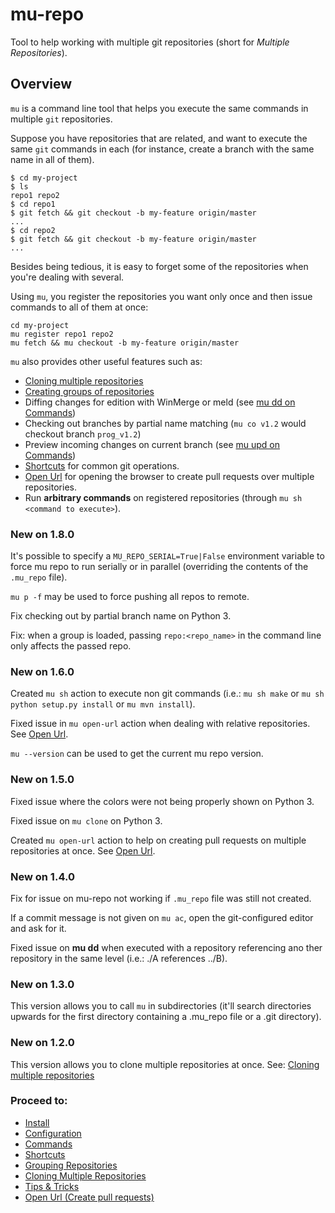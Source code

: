 mu-repo 
=========

Tool to help working with multiple git repositories
(short for *Multiple Repositories*).

Overview
--------

``mu`` is a command line tool that helps you execute the same commands in multiple ``git`` repositories.

Suppose you have repositories that are related, and want to execute the same ``git`` commands in each (for instance, create
a branch with the same name in all of them).


    $ cd my-project
    $ ls 
    repo1 repo2
    $ cd repo1
    $ git fetch && git checkout -b my-feature origin/master
    ...
    $ cd repo2
    $ git fetch && git checkout -b my-feature origin/master
    ...


Besides being tedious, it is easy to forget some of the repositories when you're dealing with several.

Using ``mu``, you register the repositories you want only once and then issue commands to all of them at once:

    cd my-project
    mu register repo1 repo2
    mu fetch && mu checkout -b my-feature origin/master


``mu`` also provides other useful features such as:

* [Cloning multiple repositories](cloning.md)
* [Creating groups of repositories](grouping.md)
* Diffing changes for edition with WinMerge or meld (see [mu dd on Commands](commands.md))
* Checking out branches by partial name matching (`mu co v1.2` would checkout branch `prog_v1.2`) 
* Preview incoming changes on current branch (see [mu upd on Commands](commands.md))
* [Shortcuts](shortcuts.md) for common git operations.
* [Open Url](open_url.md) for opening the browser to create pull requests over multiple repositories.
* Run **arbitrary commands** on registered repositories (through `mu sh <command to execute>`).

### New on 1.8.0

It's possible to specify a `MU_REPO_SERIAL=True|False` environment variable to force mu repo to
run serially or in parallel (overriding the contents of the `.mu_repo` file).

`mu p -f` may be used to force pushing all repos to remote.

Fix checking out by partial branch name on Python 3.

Fix: when a group is loaded, passing `repo:<repo_name>` in the command line only affects the passed repo.  

### New on 1.6.0

Created `mu sh` action to execute non git commands (i.e.: `mu sh make` or `mu sh python setup.py install` or `mu mvn install`).

Fixed issue in `mu open-url` action when dealing with relative repositories. See [Open Url](open_url.md).

`mu --version` can be used to get the current mu repo version.

### New on 1.5.0

Fixed issue where the colors were not being properly shown on Python 3.

Fixed issue on `mu clone` on Python 3.

Created `mu open-url` action to help on creating pull requests on multiple repositories at once. See [Open Url](open_url.md).

### New on 1.4.0

Fix for issue on mu-repo not working if `.mu_repo` file was still not created.

If a commit message is not given on `mu ac`, open the git-configured editor and ask for it.

Fixed issue on **mu dd** when executed with a repository referencing ano ther repository in the same level (i.e.: ./A references ../B).

### New on 1.3.0

This version allows you to call `mu` in subdirectories (it'll search directories upwards for the first
directory containing a .mu_repo file or a .git directory).

### New on 1.2.0

This version allows you to clone multiple repositories at once. See:
[Cloning multiple repositories](cloning.md)

### Proceed to:

* [Install](install.md)
* [Configuration](config.md)
* [Commands](commands.md)
* [Shortcuts](shortcuts.md)
* [Grouping Repositories](grouping.md)
* [Cloning Multiple Repositories](cloning.md)
* [Tips & Tricks](tips_and_tricks.md)
* [Open Url (Create pull requests)](open_url.md)


